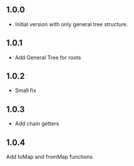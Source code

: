 ## 1.0.0

- Initial version with only general tree structure.

## 1.0.1

- Add General Tree for roots

## 1.0.2

- Small fix

## 1.0.3

- Add chain getters

## 1.0.4

Add toMap and fromMap functions